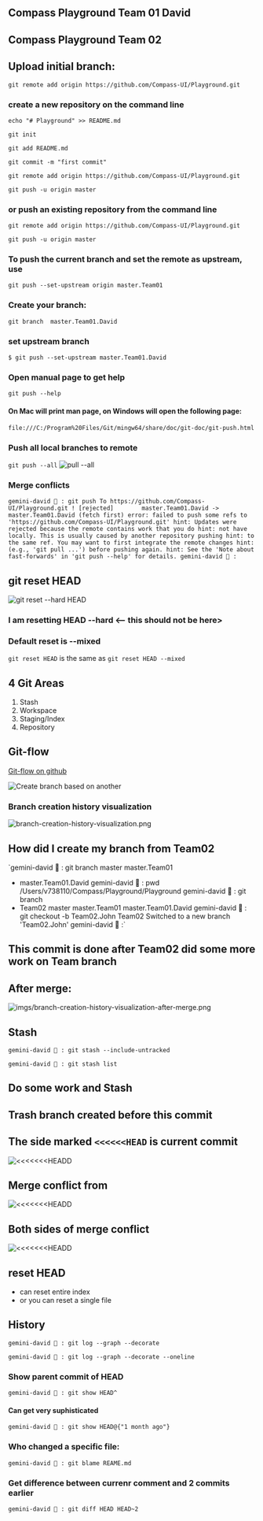 ## Compass Playground Team 01 David

## Compass Playground Team 02
 
## Upload initial branch:
`git remote add origin https://github.com/Compass-UI/Playground.git`

### create a new repository on the command line


`echo "# Playground" >> README.md`

`git init`

`git add README.md`

`git commit -m "first commit"`

`git remote add origin https://github.com/Compass-UI/Playground.git`

`git push -u origin master`


### or push an existing repository from the command line


`git remote add origin https://github.com/Compass-UI/Playground.git`

`git push -u origin master`

### To push the current branch and set the remote as upstream, use

`git push --set-upstream origin master.Team01`

### Create your branch:

`git branch  master.Team01.David`

### set upstream branch

`$ git push --set-upstream master.Team01.David` 

### Open manual page to get help

`git push --help`

#### On Mac will print man page, on Windows will open the following page:
`file:///C:/Program%20Files/Git/mingw64/share/doc/git-doc/git-push.html`

### Push all local branches to remote

`git push --all`
![pull --all](/imgs/push-all.png)


### Merge conflicts

`gemini-david 🌴 : git push
To https://github.com/Compass-UI/Playground.git
 ! [rejected]        master.Team01.David -> master.Team01.David (fetch first)
error: failed to push some refs to 'https://github.com/Compass-UI/Playground.git'
hint: Updates were rejected because the remote contains work that you do
hint: not have locally. This is usually caused by another repository pushing
hint: to the same ref. You may want to first integrate the remote changes
hint: (e.g., 'git pull ...') before pushing again.
hint: See the 'Note about fast-forwards' in 'git push --help' for details.
gemini-david 🌴 :`

## git reset HEAD

![git reset --hard HEAD](/imgs/hard-reset-head.png)

### I am resetting HEAD --hard <-- this should not be here>

### Default reset is --mixed

`git reset HEAD` is the same as `git reset HEAD --mixed`

## 4 Git Areas

1. Stash
2. Workspace
3. Staging/Index
4. Repository

## Git-flow
[Git-flow on github](https://github.com/nvie/gitflow)

![Create branch based on another](https://i.stack.imgur.com/6qEWk.jpg)

### Branch creation history visualization
![branch-creation-history-visualization.png](/imgs/branch-creation-history-visualization.png)
## How did I create my branch from Team02

`gemini-david 🌴 : git branch
  master
  master.Team01
* master.Team01.David
gemini-david 🌴 : pwd
/Users/v738110/Compass/Playground/Playground
gemini-david 🌴 : git branch
* Team02
  master
  master.Team01
  master.Team01.David
gemini-david 🌴 : git checkout -b Team02.John Team02
Switched to a new branch 'Team02.John'
gemini-david 🌴 :`

## This commit is done after Team02 did some more work on Team branch

## After merge:
![imgs/branch-creation-history-visualization-after-merge.png](imgs/branch-creation-history-visualization-after-merge.png)

## Stash

`gemini-david 🌴 : git stash --include-untracked`

`gemini-david 🌴 : git stash list`
## Do some work and Stash
 
## Trash branch created before this commit

## The side marked `<<<<<<HEAD` is current commit
![`<<<<<<<HEADD`](/imgs/mege-conflict-current-commit.png)

## Merge conflict from
![`<<<<<<<HEADD`](/imgs/mege-conflict-from.png)


## Both sides of merge conflict
![`<<<<<<<HEADD`](/imgs/mege-conflict.png)

## reset HEAD

* can reset entire index
* or you can reset a single file

## History

`gemini-david 🌴 : git log --graph --decorate`

`gemini-david 🌴 : git log --graph --decorate --oneline`

### Show parent commit of HEAD
`gemini-david 🌴 : git show HEAD^`

#### Can get very suphisticated

`gemini-david 🌴 : git show HEAD@{"1 month ago"}`

### Who changed a specific file:

`gemini-david 🌴 : git blame REAME.md`

### Get difference between currenr comment and 2 commits earlier

`gemini-david 🌴 : git diff HEAD HEAD~2`
